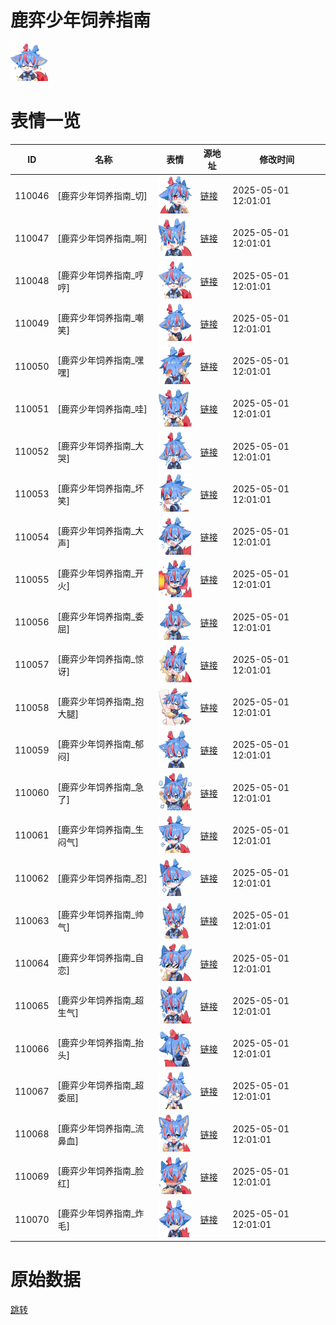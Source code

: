# 鹿弈少年饲养指南

<img src="./cover.png" height="60" alt="cover" />

# 表情一览

|ID|名称|表情|源地址|修改时间|
|----|----|----|----|----|
|110046|[鹿弈少年饲养指南_切]|<img src="./pic/110046_%5B鹿弈少年饲养指南_切%5D.png" height="60" alt="切"/>|[链接](https://i0.hdslb.com/bfs/garb/e6cb75a72c1707b5a227cd75715f3c8f32cf6713.png)|2025-05-01 12:01:01|
|110047|[鹿弈少年饲养指南_啊]|<img src="./pic/110047_%5B鹿弈少年饲养指南_啊%5D.png" height="60" alt="啊"/>|[链接](https://i0.hdslb.com/bfs/garb/e68d68f5466e4929f08437ad83bc29f05788f002.png)|2025-05-01 12:01:01|
|110048|[鹿弈少年饲养指南_哼哼]|<img src="./pic/110048_%5B鹿弈少年饲养指南_哼哼%5D.png" height="60" alt="哼哼"/>|[链接](https://i0.hdslb.com/bfs/garb/91815c842e24416e067f0edc40307dc27831b37f.png)|2025-05-01 12:01:01|
|110049|[鹿弈少年饲养指南_嘲笑]|<img src="./pic/110049_%5B鹿弈少年饲养指南_嘲笑%5D.png" height="60" alt="嘲笑"/>|[链接](https://i0.hdslb.com/bfs/garb/6474e1859620d235bd70cdaf8f51fcb6ca6d6ea3.png)|2025-05-01 12:01:01|
|110050|[鹿弈少年饲养指南_嘿嘿]|<img src="./pic/110050_%5B鹿弈少年饲养指南_嘿嘿%5D.png" height="60" alt="嘿嘿"/>|[链接](https://i0.hdslb.com/bfs/garb/de75747b8b89e9e8e01eda8411ce6593520e8dde.png)|2025-05-01 12:01:01|
|110051|[鹿弈少年饲养指南_哇]|<img src="./pic/110051_%5B鹿弈少年饲养指南_哇%5D.png" height="60" alt="哇"/>|[链接](https://i0.hdslb.com/bfs/garb/b648fabe96ae31e857020debe43b6e4db1278484.png)|2025-05-01 12:01:01|
|110052|[鹿弈少年饲养指南_大哭]|<img src="./pic/110052_%5B鹿弈少年饲养指南_大哭%5D.png" height="60" alt="大哭"/>|[链接](https://i0.hdslb.com/bfs/garb/84abd212776cf8cd8cd4693a5b1fc6e5a165ea55.png)|2025-05-01 12:01:01|
|110053|[鹿弈少年饲养指南_坏笑]|<img src="./pic/110053_%5B鹿弈少年饲养指南_坏笑%5D.png" height="60" alt="坏笑"/>|[链接](https://i0.hdslb.com/bfs/garb/3bf91ea53e8224ca1c114e7d94b677903e95c16e.png)|2025-05-01 12:01:01|
|110054|[鹿弈少年饲养指南_大声]|<img src="./pic/110054_%5B鹿弈少年饲养指南_大声%5D.png" height="60" alt="大声"/>|[链接](https://i0.hdslb.com/bfs/garb/233d1462b344f22991717b5f04f918ff0e40a91a.png)|2025-05-01 12:01:01|
|110055|[鹿弈少年饲养指南_开火]|<img src="./pic/110055_%5B鹿弈少年饲养指南_开火%5D.png" height="60" alt="开火"/>|[链接](https://i0.hdslb.com/bfs/garb/b897a5fd88dcfa0d15bec62dfd07126ec17eba87.png)|2025-05-01 12:01:01|
|110056|[鹿弈少年饲养指南_委屈]|<img src="./pic/110056_%5B鹿弈少年饲养指南_委屈%5D.png" height="60" alt="委屈"/>|[链接](https://i0.hdslb.com/bfs/garb/9ea8e17d92480e2d0b4b9f0bd205447de60ef64e.png)|2025-05-01 12:01:01|
|110057|[鹿弈少年饲养指南_惊讶]|<img src="./pic/110057_%5B鹿弈少年饲养指南_惊讶%5D.png" height="60" alt="惊讶"/>|[链接](https://i0.hdslb.com/bfs/garb/503220c660f07e8d6382728da2ef2e8c8c62ab90.png)|2025-05-01 12:01:01|
|110058|[鹿弈少年饲养指南_抱大腿]|<img src="./pic/110058_%5B鹿弈少年饲养指南_抱大腿%5D.png" height="60" alt="抱大腿"/>|[链接](https://i0.hdslb.com/bfs/garb/c4889cdd654ebc41f725f7a59055ac3ca91fd0e1.png)|2025-05-01 12:01:01|
|110059|[鹿弈少年饲养指南_郁闷]|<img src="./pic/110059_%5B鹿弈少年饲养指南_郁闷%5D.png" height="60" alt="郁闷"/>|[链接](https://i0.hdslb.com/bfs/garb/49dd910d96372af5b2e7c4bac48d66a95f14e405.png)|2025-05-01 12:01:01|
|110060|[鹿弈少年饲养指南_急了]|<img src="./pic/110060_%5B鹿弈少年饲养指南_急了%5D.png" height="60" alt="急了"/>|[链接](https://i0.hdslb.com/bfs/garb/8686fd722226d8fb13a3c827346dc0cbd4608dfb.png)|2025-05-01 12:01:01|
|110061|[鹿弈少年饲养指南_生闷气]|<img src="./pic/110061_%5B鹿弈少年饲养指南_生闷气%5D.png" height="60" alt="生闷气"/>|[链接](https://i0.hdslb.com/bfs/garb/993a80f6ddd3f7d0e01a600bd714dae563f5c175.png)|2025-05-01 12:01:01|
|110062|[鹿弈少年饲养指南_忍]|<img src="./pic/110062_%5B鹿弈少年饲养指南_忍%5D.png" height="60" alt="忍"/>|[链接](https://i0.hdslb.com/bfs/garb/32515269c73722e6e5c296aef36e6cc9e97a535b.png)|2025-05-01 12:01:01|
|110063|[鹿弈少年饲养指南_帅气]|<img src="./pic/110063_%5B鹿弈少年饲养指南_帅气%5D.png" height="60" alt="帅气"/>|[链接](https://i0.hdslb.com/bfs/garb/a91fe383f124eb8bb8f4feaf30518e551e42cc3c.png)|2025-05-01 12:01:01|
|110064|[鹿弈少年饲养指南_自恋]|<img src="./pic/110064_%5B鹿弈少年饲养指南_自恋%5D.png" height="60" alt="自恋"/>|[链接](https://i0.hdslb.com/bfs/garb/c55dec9e9a189f871c767a4c1241bc9f49f6957e.png)|2025-05-01 12:01:01|
|110065|[鹿弈少年饲养指南_超生气]|<img src="./pic/110065_%5B鹿弈少年饲养指南_超生气%5D.png" height="60" alt="超生气"/>|[链接](https://i0.hdslb.com/bfs/garb/73ecc1dc6de1bc2b302e416a0d08253959ffb8ea.png)|2025-05-01 12:01:01|
|110066|[鹿弈少年饲养指南_抬头]|<img src="./pic/110066_%5B鹿弈少年饲养指南_抬头%5D.png" height="60" alt="抬头"/>|[链接](https://i0.hdslb.com/bfs/garb/7bd5482c953a406c4c1353be9e383f748cd0f868.png)|2025-05-01 12:01:01|
|110067|[鹿弈少年饲养指南_超委屈]|<img src="./pic/110067_%5B鹿弈少年饲养指南_超委屈%5D.png" height="60" alt="超委屈"/>|[链接](https://i0.hdslb.com/bfs/garb/26777da859f4bf7b67f117d5195da15432e1c922.png)|2025-05-01 12:01:01|
|110068|[鹿弈少年饲养指南_流鼻血]|<img src="./pic/110068_%5B鹿弈少年饲养指南_流鼻血%5D.png" height="60" alt="流鼻血"/>|[链接](https://i0.hdslb.com/bfs/garb/12806016d806f4e552ca902871b1119bddbc98ee.png)|2025-05-01 12:01:01|
|110069|[鹿弈少年饲养指南_脸红]|<img src="./pic/110069_%5B鹿弈少年饲养指南_脸红%5D.png" height="60" alt="脸红"/>|[链接](https://i0.hdslb.com/bfs/garb/9989880d9a0ed08b5917ba2a670f2c3a1cce0cb2.png)|2025-05-01 12:01:01|
|110070|[鹿弈少年饲养指南_炸毛]|<img src="./pic/110070_%5B鹿弈少年饲养指南_炸毛%5D.png" height="60" alt="炸毛"/>|[链接](https://i0.hdslb.com/bfs/garb/f66c2ecbf4899dcf551e3731ccc7aa56707b5fd5.png)|2025-05-01 12:01:01|

# 原始数据

[跳转](./raw.json)

